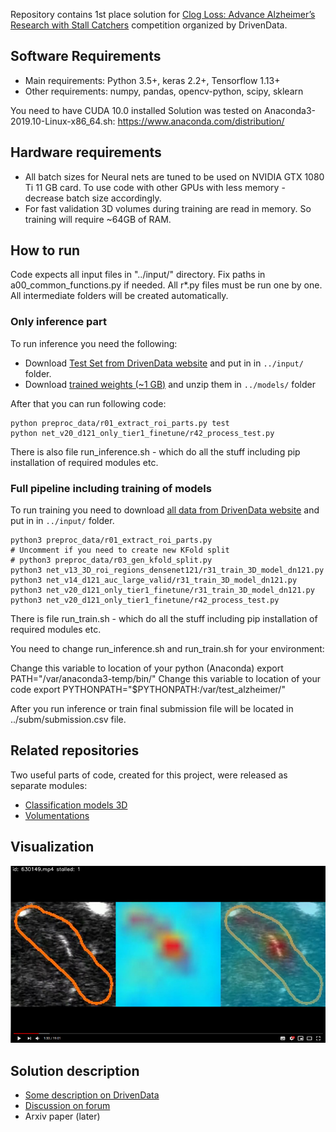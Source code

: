 Repository contains 1st place solution for [Clog Loss: Advance Alzheimer’s Research with Stall Catchers](https://www.drivendata.org/competitions/65/clog-loss-alzheimers-research/) competition organized by DrivenData. 

## Software Requirements

* Main requirements: Python 3.5+, keras 2.2+, Tensorflow 1.13+
* Other requirements: numpy, pandas, opencv-python, scipy, sklearn

You need to have CUDA 10.0 installed
Solution was tested on Anaconda3-2019.10-Linux-x86_64.sh: https://www.anaconda.com/distribution/

## Hardware requirements

* All batch sizes for Neural nets are tuned to be used on NVIDIA GTX 1080 Ti 11 GB card. To use code with other GPUs with less memory - decrease batch size accordingly.
* For fast validation 3D volumes during training are read in memory. So training will require ~64GB of RAM.

## How to run

Code expects all input files in "../input/" directory. Fix paths in a00_common_functions.py if needed.
All r*.py files must be run one by one. All intermediate folders will be created automatically.

### Only inference part

To run inference you need the following: 
* Download [Test Set from DrivenData website](https://community.drivendata.org/t/solutions-postings/4852) and put in in `../input/` folder.
* Download [trained weights (~1 GB)](https://github.com/ZFTurbo/DrivenData-Alzheimer-Research-1st-place-solution/releases/download/v1.0.0/net_v20_d121_only_tier1_finetune_r31_train_3D_model_dn121.py_kfold_split_large_v2_5_42.zip) and unzip them in `../models/` folder 

After that you can run following code:
```
python preproc_data/r01_extract_roi_parts.py test
python net_v20_d121_only_tier1_finetune/r42_process_test.py
```

There is also file run_inference.sh - which do all the stuff including pip installation of required modules etc.

### Full pipeline including training of models

To run training you need to download [all data from DrivenData website](https://www.drivendata.org/competitions/65/clog-loss-alzheimers-research/data/)  and put in in `../input/` folder. 

```
python3 preproc_data/r01_extract_roi_parts.py
# Uncomment if you need to create new KFold split
# python3 preproc_data/r03_gen_kfold_split.py
python3 net_v13_3D_roi_regions_densenet121/r31_train_3D_model_dn121.py
python3 net_v14_d121_auc_large_valid/r31_train_3D_model_dn121.py
python3 net_v20_d121_only_tier1_finetune/r31_train_3D_model_dn121.py
python3 net_v20_d121_only_tier1_finetune/r42_process_test.py
```

There is file run_train.sh - which do all the stuff including pip installation of required modules etc.

You need to change run_inference.sh and run_train.sh for your environment:

Change this variable to location of your python (Anaconda)
export PATH="/var/anaconda3-temp/bin/"
Change this variable to location of your code
export PYTHONPATH="$PYTHONPATH:/var/test_alzheimer/"

After you run inference or train final submission file will be located in ../subm/submission.csv file.


## Related repositories

Two useful parts of code, created for this project, were released as separate modules:
* [Classification models 3D](https://github.com/ZFTurbo/classification_models_3D)
* [Volumentations](https://github.com/ZFTurbo/volumentations)

## Visualization

[![Alzheimer’s Research competition (what neural net sees) (Demo)](https://raw.githubusercontent.com/ZFTurbo/DrivenData-Alzheimer-Research-1st-place-solution/master/images/Youtube.jpg)](https://www.youtube.com/watch?v=k7s5DCzvKj8)

## Solution description

* [Some description on DrivenData](https://www.drivendata.co/blog/clog-loss-alzheimers-winners/)
* [Discussion on forum](https://community.drivendata.org/t/solutions-postings/4852)
* Arxiv paper (later)
